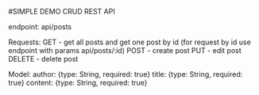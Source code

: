 #SIMPLE DEMO CRUD REST API

endpoint: api/posts

Requests:
GET - get all posts and get one post by id (for request by id use endpoint with params api/posts/:id)
POST - create post
PUT - edit post
DELETE - delete post

Model:
author: {type: String, required: true}
title: {type: String, required: true}
content: {type: String, required: true}

